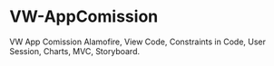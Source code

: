 # VW-AppComission
VW App Comission
Alamofire, View Code, Constraints in Code, User Session, Charts, MVC, Storyboard.
